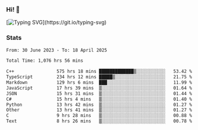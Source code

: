 ### Hi!  👋

[![Typing SVG](https://readme-typing-svg.herokuapp.com?font=Fira+Code&pause=1000&width=435&lines=Hello!+I'm+Texiwustion.)](https://git.io/typing-svg)

### Stats

<!--START_SECTION:waka-->

```txt
From: 30 June 2023 - To: 18 April 2025

Total Time: 1,076 hrs 56 mins

C++                575 hrs 18 mins █████████████▒░░░░░░░░░░░   53.42 %
TypeScript         234 hrs 12 mins █████▒░░░░░░░░░░░░░░░░░░░   21.75 %
Markdown           129 hrs 6 mins  ███░░░░░░░░░░░░░░░░░░░░░░   11.99 %
JavaScript         17 hrs 39 mins  ▒░░░░░░░░░░░░░░░░░░░░░░░░   01.64 %
JSON               15 hrs 31 mins  ▒░░░░░░░░░░░░░░░░░░░░░░░░   01.44 %
C#                 15 hrs 4 mins   ▒░░░░░░░░░░░░░░░░░░░░░░░░   01.40 %
Python             13 hrs 42 mins  ▒░░░░░░░░░░░░░░░░░░░░░░░░   01.27 %
Other              13 hrs 41 mins  ▒░░░░░░░░░░░░░░░░░░░░░░░░   01.27 %
C                  9 hrs 28 mins   ▒░░░░░░░░░░░░░░░░░░░░░░░░   00.88 %
Text               8 hrs 26 mins   ▒░░░░░░░░░░░░░░░░░░░░░░░░   00.78 %
```

<!--END_SECTION:waka-->
